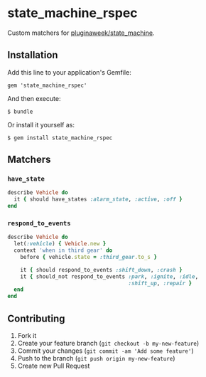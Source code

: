 # state_machine_rspec

Custom matchers for [pluginaweek/state_machine](https://github.com/pluginaweek/state_machine).

## Installation

Add this line to your application's Gemfile:

    gem 'state_machine_rspec'

And then execute:

    $ bundle

Or install it yourself as:

    $ gem install state_machine_rspec

## Matchers

### `have_state`

```ruby
describe Vehicle do
  it { should have_states :alarm_state, :active, :off }
end
```

### `respond_to_events`

```ruby
describe Vehicle do
  let(:vehicle) { Vehicle.new }
  context 'when in third gear' do
    before { vehicle.state = :third_gear.to_s }

    it { should respond_to_events :shift_down, :crash }
    it { should_not respond_to_events :park, :ignite, :idle,
                                      :shift_up, :repair }
  end
end
```


## Contributing

1. Fork it
2. Create your feature branch (`git checkout -b my-new-feature`)
3. Commit your changes (`git commit -am 'Add some feature'`)
4. Push to the branch (`git push origin my-new-feature`)
5. Create new Pull Request
